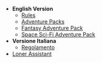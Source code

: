 <!-- _navbar.md -->

- **English Version**
  - [Rules](loner-en.md)
  - [Adventure Packs](adventure-packs.md)
  - [Fantasy Adventure Pack](AP01_fantasy.md)
  - [Space Sci-Fi Adventure Pack](AP02_Space_SciFi.md)
- **Versione Italiana**
  - [Regolamento](loner-ita.md)
- [Loner Assistant](https://zeruhur.space/loner-assistant/)